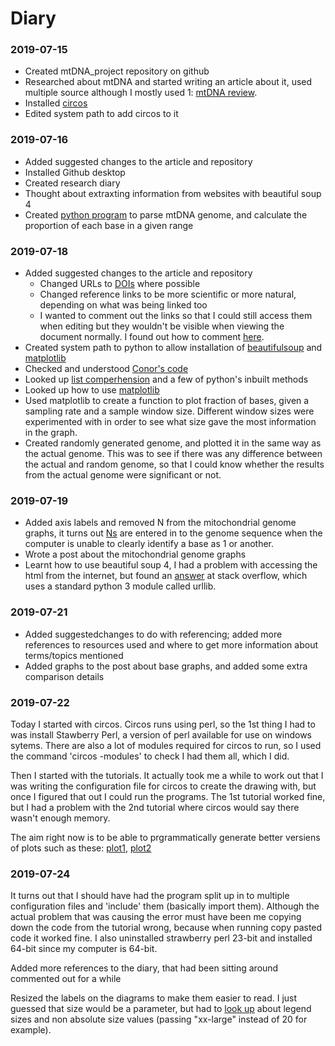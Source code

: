 # Diary

### 2019-07-15
+ Created mtDNA_project repository on github
+ Researched about mtDNA and started writing an article about it, used multiple source although I mostly used 1: [mtDNA review](https://doi.org/10.1016/j.bbabio.2009.09.005).
+ Installed [circos](circos.ca)
+ Edited system path to add circos to it

### 2019-07-16
+ Added suggested changes to the article and repository
+ Installed Github desktop
+ Created research diary
+ Thought about extraxting information from websites with beautiful soup 4
+ Created [python program](code/read_mtDNA.py) to parse mtDNA genome, and calculate the proportion of each base in a given range

### 2019-07-18
+ Added suggested changes to the article and repository
	+ Changed URLs to [DOIs](https://en.wikipedia.org/wiki/Digital_object_identifier) where possible
	+ Changed reference links to be more scientific or more natural, depending on what was being linked too
	+ I wanted to comment out the links so that I could still access them when editing but they wouldn't be visible when viewing the document normally. I found out how to comment [here](https://stackoverflow.com/questions/4823468/comments-in-markdown).
+ Created system path to python to allow installation of [beautifulsoup](https://www.crummy.com/software/BeautifulSoup/bs4/doc/) and [matplotlib](https://matplotlib.org/)
+ Checked and understood [Conor's code](code/read_mtDNA_CONOR.py)
+ Looked up [list comperhension](https://www.pythonforbeginners.com/basics/list-comprehensions-in-python) and a few of python's inbuilt methods
+ Looked up how to use [matplotlib](https://matplotlib.org/)
+ Used matplotlib to create a function to plot fraction of bases, given a sampling rate and a sample window size. Different window sizes were experimented with in order to see what size gave the most information in the graph.
+ Created randomly generated genome, and plotted it in the same way as the actual genome. This was to see if there was any difference between the actual and random genome, so that I could know whether the results from the actual genome were significant or not.

### 2019-07-19
+ Added axis labels and removed N from the mitochondrial genome graphs, it turns out [Ns](https://biology.stackexchange.com/questions/1830/why-are-there-ns-after-sanger-sequencing) are entered in to the genome sequence when the computer is unable to clearly identify a base as 1 or another.
+ Wrote a post about the mitochondrial genome graphs
+ Learnt how to use beautiful soup 4, I had a problem with accessing the html from the internet, but found an [answer](https://stackoverflow.com/questions/16025368/download-file-as-string-in-python) at stack overflow, which uses a standard python 3 module called urllib.

### 2019-07-21
+ Added suggestedchanges to do with referencing; added more references to resources used and where to get more information about terms/topics mentioned
+ Added graphs to the post about base graphs, and added some extra comparison details

### 2019-07-22
Today I started with circos. Circos runs using perl, so the 1st thing I had to was install Stawberry Perl, a version of perl available for use on windows sytems. There are also a lot of modules required for circos to run, so I used the command 'circos -modules' to check I had them all, which I did.

Then I started with the tutorials. It actually took me a while to work out that I was writing the configuration file for circos to create the drawing with, but once I figured that out I could run the programs. The 1st tutorial worked fine, but I had a problem with the 2nd tutorial where circos would say there wasn't enough memory.

The aim right now is to be able to prgrammatically generate better versiens of plots such as these: [plot1](http://embomolmed.embopress.org/content/6/2/183), [plot2](https://upload.wikimedia.org/wikipedia/commons/1/15/Map_of_the_human_mitochondrial_genome.svg)

### 2019-07-24
It turns out that I should have had the program split up in to multiple configuration files and 'include' them (basically import them). Although the actual problem that was causing the error must have been me copying down the code from the tutorial wrong, because when running copy pasted code it worked fine. I also uninstalled strawberry perl 23-bit and installed 64-bit since my computer is 64-bit.

Added more references to the diary, that had been sitting around commented out for a while

Resized the labels on the diagrams to make them easier to read. I just guessed that size would be a parameter, but had to [look up](https://matplotlib.org/3.1.1/api/legend_api.html) about legend sizes and non absolute size values (passing "xx-large" instead of 20 for example).

